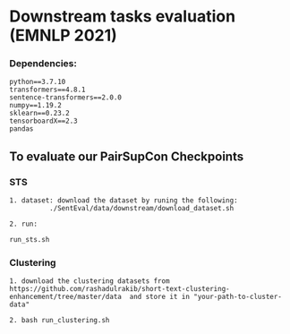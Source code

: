 # Downstream tasks evaluation (EMNLP 2021) 

### Dependencies:
    python==3.7.10 
    transformers==4.8.1
    sentence-transformers==2.0.0
    numpy==1.19.2
    sklearn==0.23.2
    tensorboardX==2.3 
    pandas


    
## To evaluate our PairSupCon Checkpoints 

### STS
    1. dataset: download the dataset by runing the following: 
              ./SentEval/data/downstream/download_dataset.sh

    2. run:
```bash
run_sts.sh
```
   
   
### Clustering 

    1. download the clustering datasets from https://github.com/rashadulrakib/short-text-clustering-enhancement/tree/master/data  and store it in "your-path-to-cluster-data"

    2. bash run_clustering.sh






